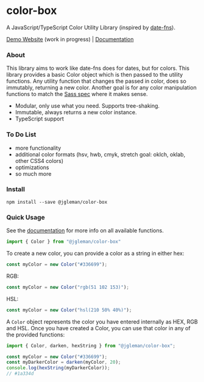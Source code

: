 # color-box

A JavaScript/TypeScript Color Utility Library (inspired by [date-fns](https://date-fns.org)).

[Demo Website](https://jgleman.com/color-box/) (work in progress) | [Documentation](https://jgleman.github.io/color-box/)

### About

This library aims to work like date-fns does for dates, but for colors. This
library provides a basic Color object which is then passed to the utility
functions. Any utility function that changes the passed in color, does so
immutably, returning a new color. Another goal is for any color manipulation
functions to match the [Sass spec](https://github.com/sass/sass-spec) where it
makes sense.

- Modular, only use what you need. Supports tree-shaking.
- Immutable, always returns a new color instance.
- TypeScript support

### To Do List

- more functionality
- additional color formats (hsv, hwb, cmyk, stretch goal: oklch, oklab, other CSS4 colors)
- optimizations
- so much more

### Install

```
npm install --save @jgleman/color-box
```

### Quick Usage

See the [documentation](https://jgleman.github.io/color-box/) for more info on all available functions.

```JavaScript
import { Color } from "@jgleman/color-box"
```

To create a new color, you can provide a color as a string in either hex:

```JavaScript
const myColor = new Color("#336699");
```

RGB:

```JavaScript
const myColor = new Color("rgb(51 102 153)");
```

HSL:

```JavaScript
const myColor = new Color("hsl(210 50% 40%)");
```

A `Color` object represents the color you have entered internally as HEX, RGB and HSL. Once you have created a Color, you can use that color in any of the provided functions:

```JavaScript
import { Color, darken, hexString } from "@jgleman/color-box";

const myColor = new Color("#336699");
const myDarkerColor = darken(myColor, 20);
console.log(hexString(myDarkerColor));
// #1a334d
```
